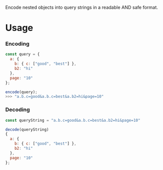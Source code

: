 Encode nested objects into query strings in a readable AND safe format.

# Usage

### Encoding

```js
const query = {
  a: {
    b: { c: ["good", "best"] },
    b2: "hi"
  },
  page: "10"
};

encode(query);
>>> "a.b.c=good&a.b.c=best&a.b2=hi&page=10"
```

### Decoding

```js
const queryString = "a.b.c=good&a.b.c=best&a.b2=hi&page=10"

decode(queryString)
{
  a: {
    b: { c: ["good", "best"] },
    b2: "hi"
  },
  page: "10"
};
```
